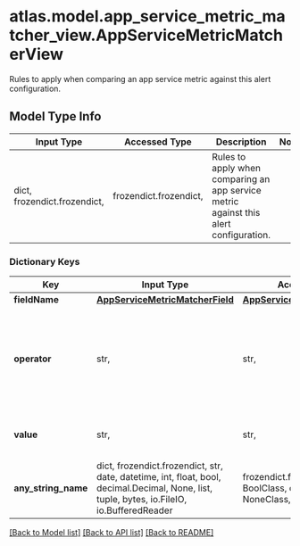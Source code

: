 # atlas.model.app_service_metric_matcher_view.AppServiceMetricMatcherView

Rules to apply when comparing an app service metric against this alert configuration.

## Model Type Info
Input Type | Accessed Type | Description | Notes
------------ | ------------- | ------------- | -------------
dict, frozendict.frozendict,  | frozendict.frozendict,  | Rules to apply when comparing an app service metric against this alert configuration. | 

### Dictionary Keys
Key | Input Type | Accessed Type | Description | Notes
------------ | ------------- | ------------- | ------------- | -------------
**fieldName** | [**AppServiceMetricMatcherField**](AppServiceMetricMatcherField.md) | [**AppServiceMetricMatcherField**](AppServiceMetricMatcherField.md) |  | [optional] 
**operator** | str,  | str,  | Comparison operator to apply when checking the current metric value against **matcher[n].value**. | [optional] must be one of ["EQUALS", "CONTAINS", "STARTS_WITH", "ENDS_WITH", "NOT_EQUALS", "NOT_CONTAINS", "REGEX", ] 
**value** | str,  | str,  | Value to match or exceed using the specified **matchers.operator**. | [optional] 
**any_string_name** | dict, frozendict.frozendict, str, date, datetime, int, float, bool, decimal.Decimal, None, list, tuple, bytes, io.FileIO, io.BufferedReader | frozendict.frozendict, str, BoolClass, decimal.Decimal, NoneClass, tuple, bytes, FileIO | any string name can be used but the value must be the correct type | [optional]

[[Back to Model list]](../../README.md#documentation-for-models) [[Back to API list]](../../README.md#documentation-for-api-endpoints) [[Back to README]](../../README.md)


